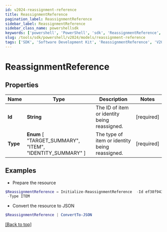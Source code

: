 ```yaml
---
id: v2024-reassignment-reference
title: ReassignmentReference
pagination_label: ReassignmentReference
sidebar_label: ReassignmentReference
sidebar_class_name: powershellsdk
keywords: ['powershell', 'PowerShell', 'sdk', 'ReassignmentReference', 'V2024ReassignmentReference'] 
slug: /tools/sdk/powershell/v2024/models/reassignment-reference
tags: ['SDK', 'Software Development Kit', 'ReassignmentReference', 'V2024ReassignmentReference']
---
```



# ReassignmentReference

## Properties

Name | Type | Description | Notes
------------ | ------------- | ------------- | -------------
**Id** | **String** | The ID of item or identity being reassigned. | [required]
**Type** |  **Enum** [  "TARGET_SUMMARY",    "ITEM",    "IDENTITY_SUMMARY" ] | The type of item or identity being reassigned. | [required]

## Examples

- Prepare the resource
```powershell
$ReassignmentReference = Initialize-ReassignmentReference  -Id ef38f94347e94562b5bb8424a56397d8 `
 -Type ITEM
```

- Convert the resource to JSON
```powershell
$ReassignmentReference | ConvertTo-JSON
```


[[Back to top]](#) 

